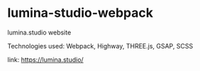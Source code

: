 # lumina-studio-webpack

lumina.studio website

Technologies used: Webpack, Highway, THREE.js, GSAP, SCSS

link: https://lumina.studio/
